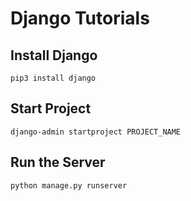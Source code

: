 # Django Tutorials

## Install Django

```shell
pip3 install django
```

## Start Project

```shell
django-admin startproject PROJECT_NAME
```

## Run the Server

```shell
python manage.py runserver
```